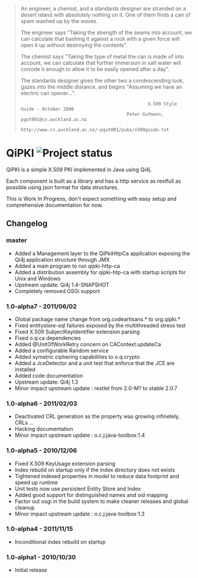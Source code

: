 
> An engineer, a chemist, and a standards designer are stranded on a desert
> island with absolutely nothing on it.  One of them finds a can of spam washed
> up by the waves.
>
> The engineer says "Taking the strength of the seams into account, we can
> calculate that bashing it against a rock with a given force will open it up
> without destroying the contents".
>
> The chemist says "Taking the type of metal the can is made of into account,
> we can calculate that further immersion in salt water will corrode it enough
> to allow it to be easily opened after a day".
>
> The standards designer gives the other two a condescending look, gazes into
> the middle distance, and begins "Assuming we have an electric can opener...".
>
>                                                     X.509 Style Guide - October 2000
>                                             Peter Gutmann, pgut001@cs.auckland.ac.nz
>                             http://www.cs.auckland.ac.nz/~pgut001/pubs/x509guide.txt


# QiPKI ![Project status](http://stillmaintained.com/eskatos/qipki.png)

QiPKI is a simple X.509 PKI implemented in Java using Qi4j.

Each component is built as a library and has a http service as restfull as possible using json format for data structures.

This is Work In Progress, don't expect something with easy setup and comprehensive documentation for now.

## Changelog

### master

* Added a Management layer to the QiPkiHttpCa application exposing the Qi4j application structure through JMX
* Added a main program to run qipki-http-ca
* Added a distribution assembly for qipki-htp-ca with startup scripts for Unix and Windows
* Upstream update: Qi4j 1.4-SNAPSHOT
* Completely removed OSGi support

### 1.0-alpha7 - 2011/06/02

* Global package name change from org.codeartisans.* to org.qipki.*
* Fixed entitystore-sql failures exposed by the multithreaded stress test
* Fixed X.509 SubjectKeyIdentifier extension parsing
* Fixed o.q:ca dependencies
* Added @UnitOfWorkRetry concern on CAContext.updateCa
* Added a configurable Random service
* Added symetric ciphering capabilities to o.q.crypto
* Added a JceDetector and a unit test that enforce that the JCE are installed
* Added code documentation
* Upstream update: Qi4j 1.3
* Minor impact upstream update : restlet from 2.0-M? to stable 2.0.7

### 1.0-alpha6 - 2011/02/03

* Deactivated CRL generation as the property was growing infinetely, CRLs ...
* Hacking documentation
* Minor impact upstream update : o.c.j:java-toolbox:1.4

### 1.0-alpha5 - 2010/12/06

* Fixed X.509 KeyUsage extension parsing
* Index rebuild on startup only if the index directory does not exists
* Tightened indexed properties in model to reduce data footprint and speed up runtime
* Unit tests now use persistent Entity Store and Index
* Added good support for distinguished names and oid mapping
* Factor out osgi in the build system to make cleaner releases and global cleanup
* Minor impact upstream update : o.c.j:java-toolbox:1.3

### 1.0-alpha4 - 2011/11/15

* Inconditional index rebuild on startup

### 1.0-alpha1 - 2010/10/30

* Initial release

